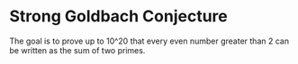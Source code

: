 # Strong Goldbach Conjecture

The goal is to prove up to 10^20 that every even number greater than 2 can be written as the sum of two primes.